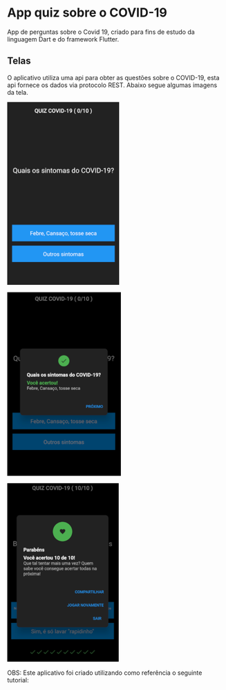 # App quiz sobre o COVID-19

App de perguntas sobre o Covid 19, criado para fins de estudo da linguagem Dart e do framework Flutter.

## Telas

O aplicativo utiliza uma api para obter as questões sobre o COVID-19, esta api fornece os dados via protocolo REST. Abaixo segue algumas imagens da tela.

![](screens/tela1.png)

![](screens/tela2.png)

![](screens/tela3.png)


OBS: Este aplicativo foi criado utilizando como referência o seguinte tutorial: